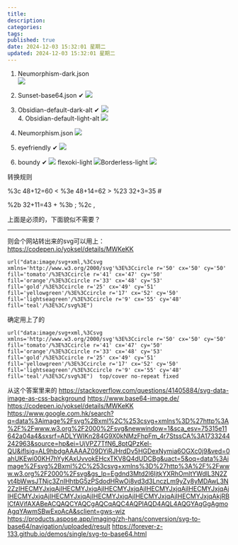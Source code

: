```yaml
---
title: 
description: 
categories: 
tags: 
published: true
date: 2024-12-03 15:32:01 星期二
updated: 2024-12-03 15:32:01 星期二
---
```

1. Neumorphism-dark.json  
    ![](attachments/img/ly-20241203153227721.jpg)
2. Sunset-base64.json  ✔
   ![](attachments/img/ly-20241203153500060.jpg)
3. Obsidian-default-dark-alt  ✔
   ![](attachments/img/ly-20241203154015522.jpg)  
   4. Obsidian-default-light-alt 
      ![](attachments/img/ly-20241203171742934.jpg)
 
8. Neumorphism.json 
   ![](attachments/img/ly-20241203154902114.jpg)
12. eyefriendly  ✔
    ![](attachments/img/ly-20241203155404808.jpg)
13. boundy   ✔
    ![](attachments/img/ly-20241203155444312.jpg)
flexoki-light 
![](attachments/img/ly-20241203171922664.jpg)Borderless-light 
![](attachments/img/ly-20241203172002669.jpg)

转换规则

%3c 48+12=60  <
%3e 48+14=62   >
%23 32+3=35    #


%2b  32+11=43  + 
%3b ;
%2c ,

上面是必须的，下面貌似不需要？  

------  


则会个网站转出来的svg可以用上：https://codepen.io/yoksel/details/MWKeKK

```
url("data:image/svg+xml,%3Csvg xmlns='http://www.w3.org/2000/svg'%3E%3Ccircle r='50' cx='50' cy='50' fill='tomato'/%3E%3Ccircle r='41' cx='47' cy='50' fill='orange'/%3E%3Ccircle r='33' cx='48' cy='53' fill='gold'/%3E%3Ccircle r='25' cx='49' cy='51' fill='yellowgreen'/%3E%3Ccircle r='17' cx='52' cy='50' fill='lightseagreen'/%3E%3Ccircle r='9' cx='55' cy='48' fill='teal'/%3E%3C/svg%3E")
```
确定用上了的
```
url("data:image/svg+xml,%3Csvg xmlns='http://www.w3.org/2000/svg'%3E%3Ccircle r='50' cx='50' cy='50' fill='tomato'/%3E%3Ccircle r='41' cx='47' cy='50' fill='orange'/%3E%3Ccircle r='33' cx='48' cy='53' fill='gold'/%3E%3Ccircle r='25' cx='49' cy='51' fill='yellowgreen'/%3E%3Ccircle r='17' cx='52' cy='50' fill='lightseagreen'/%3E%3Ccircle r='9' cx='55' cy='48' fill='teal'/%3E%3C/svg%3E")  top/cover no-repeat fixed
```

从这个答案里来的
https://stackoverflow.com/questions/41405884/svg-data-image-as-css-background
https://www.base64-image.de/
https://codepen.io/yoksel/details/MWKeKK
https://www.google.com.hk/search?q=data%3Aimage%2Fsvg%2Bxml%2C%253csvg+xmlns%3D%27http%3A%2F%2Fwww.w3.org%2F2000%2Fsvg&newwindow=1&sca_esv=75315e11642a04a4&sxsrf=ADLYWIKn284G9X0kNMzFhpFm_4r7StssCA%3A1733244242963&source=hp&ei=UjVPZ7TfN6_8ptQPzKel-QU&iflsig=AL9hbdgAAAAAZ09DYiRJHrdDv5HGDexNymia6OGXc0j9&ved=0ahUKEwi00KH7hYyKAxUvvokEHcxTKV8Q4dUDCBg&uact=5&oq=data%3Aimage%2Fsvg%2Bxml%2C%253csvg+xmlns%3D%27http%3A%2F%2Fwww.w3.org%2F2000%2Fsvg&gs_lp=Egdnd3Mtd2l6IjtkYXRhOmltYWdlL3N2Zyt4bWwsJTNjc3ZnIHhtbG5zPSdodHRwOi8vd3d3LnczLm9yZy8yMDAwL3N2ZzIHECMYJxjqAjIHECMYJxjqAjIHECMYJxjqAjIHECMYJxjqAjIHECMYJxjqAjIHECMYJxjqAjIHECMYJxjqAjIHECMYJxjqAjIHECMYJxjqAjIHECMYJxjqAkjRBlCfAVifAXABeACQAQCYAQCgAQCqAQC4AQPIAQD4AQL4AQGYAgGgAgmoAgqYAwmSBwExoAcA&sclient=gws-wiz
https://products.aspose.app/imaging/zh-hans/conversion/svg-to-base64/navigation/uploaded/result
https://forever-z-133.github.io/demos/single/svg-to-base64.html


